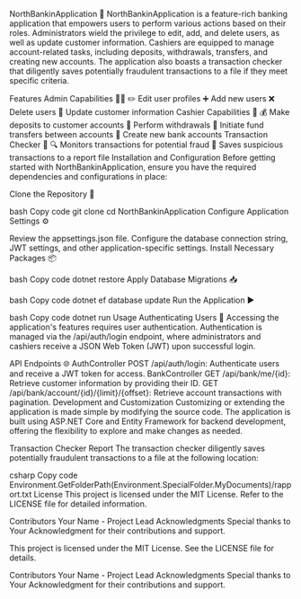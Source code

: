 NorthBankinApplication 🏦
NorthBankinApplication is a feature-rich banking application that empowers users to perform various actions based on their roles. Administrators wield the privilege to edit, add, and delete users, as well as update customer information. Cashiers are equipped to manage account-related tasks, including deposits, withdrawals, transfers, and creating new accounts. The application also boasts a transaction checker that diligently saves potentially fraudulent transactions to a file if they meet specific criteria.

Features
Admin Capabilities 👩‍💼
✏️ Edit user profiles
➕ Add new users
❌ Delete users
🔄 Update customer information
Cashier Capabilities 💼
💰 Make deposits to customer accounts
💸 Perform withdrawals
🔀 Initiate fund transfers between accounts
🏦 Create new bank accounts
Transaction Checker 🚫
🔍 Monitors transactions for potential fraud
📝 Saves suspicious transactions to a report file
Installation and Configuration
Before getting started with NorthBankinApplication, ensure you have the required dependencies and configurations in place:

Clone the Repository 🔗

bash
Copy code
git clone <repository-url>
cd NorthBankinApplication
Configure Application Settings ⚙️

Review the appsettings.json file.
Configure the database connection string, JWT settings, and other application-specific settings.
Install Necessary Packages 📦

bash
Copy code
dotnet restore
Apply Database Migrations 📥

bash
Copy code
dotnet ef database update
Run the Application ▶️

bash
Copy code
dotnet run
Usage
Authenticating Users 🔐
Accessing the application's features requires user authentication. Authentication is managed via the /api/auth/login endpoint, where administrators and cashiers receive a JSON Web Token (JWT) upon successful login.

API Endpoints 🌐
AuthController
POST /api/auth/login: Authenticate users and receive a JWT token for access.
BankController
GET /api/bank/me/{id}: Retrieve customer information by providing their ID.
GET /api/bank/account/{id}/{limit}/{offset}: Retrieve account transactions with pagination.
Development and Customization
Customizing or extending the application is made simple by modifying the source code. The application is built using ASP.NET Core and Entity Framework for backend development, offering the flexibility to explore and make changes as needed.

Transaction Checker Report
The transaction checker diligently saves potentially fraudulent transactions to a file at the following location:

csharp
Copy code
Environment.GetFolderPath(Environment.SpecialFolder.MyDocuments)/rapport.txt
License
This project is licensed under the MIT License. Refer to the LICENSE file for detailed information.

Contributors
Your Name - Project Lead
Acknowledgments
Special thanks to Your Acknowledgment for their contributions and support.


This project is licensed under the MIT License. See the LICENSE file for details.

Contributors
Your Name - Project Lead
Acknowledgments
Special thanks to Your Acknowledgment for their contributions and support.
